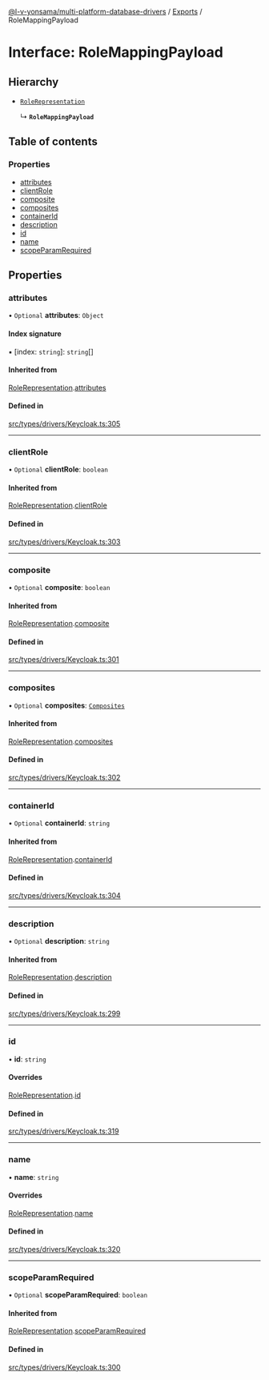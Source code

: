 [@l-v-yonsama/multi-platform-database-drivers](../README.md) / [Exports](../modules.md) / RoleMappingPayload

# Interface: RoleMappingPayload

## Hierarchy

- [`RoleRepresentation`](RoleRepresentation.md)

  ↳ **`RoleMappingPayload`**

## Table of contents

### Properties

- [attributes](RoleMappingPayload.md#attributes)
- [clientRole](RoleMappingPayload.md#clientrole)
- [composite](RoleMappingPayload.md#composite)
- [composites](RoleMappingPayload.md#composites)
- [containerId](RoleMappingPayload.md#containerid)
- [description](RoleMappingPayload.md#description)
- [id](RoleMappingPayload.md#id)
- [name](RoleMappingPayload.md#name)
- [scopeParamRequired](RoleMappingPayload.md#scopeparamrequired)

## Properties

### attributes

• `Optional` **attributes**: `Object`

#### Index signature

▪ [index: `string`]: `string`[]

#### Inherited from

[RoleRepresentation](RoleRepresentation.md).[attributes](RoleRepresentation.md#attributes)

#### Defined in

[src/types/drivers/Keycloak.ts:305](https://github.com/l-v-yonsama/db-drivers/blob/ac66b7e/src/types/drivers/Keycloak.ts#L305)

___

### clientRole

• `Optional` **clientRole**: `boolean`

#### Inherited from

[RoleRepresentation](RoleRepresentation.md).[clientRole](RoleRepresentation.md#clientrole)

#### Defined in

[src/types/drivers/Keycloak.ts:303](https://github.com/l-v-yonsama/db-drivers/blob/ac66b7e/src/types/drivers/Keycloak.ts#L303)

___

### composite

• `Optional` **composite**: `boolean`

#### Inherited from

[RoleRepresentation](RoleRepresentation.md).[composite](RoleRepresentation.md#composite)

#### Defined in

[src/types/drivers/Keycloak.ts:301](https://github.com/l-v-yonsama/db-drivers/blob/ac66b7e/src/types/drivers/Keycloak.ts#L301)

___

### composites

• `Optional` **composites**: [`Composites`](Composites.md)

#### Inherited from

[RoleRepresentation](RoleRepresentation.md).[composites](RoleRepresentation.md#composites)

#### Defined in

[src/types/drivers/Keycloak.ts:302](https://github.com/l-v-yonsama/db-drivers/blob/ac66b7e/src/types/drivers/Keycloak.ts#L302)

___

### containerId

• `Optional` **containerId**: `string`

#### Inherited from

[RoleRepresentation](RoleRepresentation.md).[containerId](RoleRepresentation.md#containerid)

#### Defined in

[src/types/drivers/Keycloak.ts:304](https://github.com/l-v-yonsama/db-drivers/blob/ac66b7e/src/types/drivers/Keycloak.ts#L304)

___

### description

• `Optional` **description**: `string`

#### Inherited from

[RoleRepresentation](RoleRepresentation.md).[description](RoleRepresentation.md#description)

#### Defined in

[src/types/drivers/Keycloak.ts:299](https://github.com/l-v-yonsama/db-drivers/blob/ac66b7e/src/types/drivers/Keycloak.ts#L299)

___

### id

• **id**: `string`

#### Overrides

[RoleRepresentation](RoleRepresentation.md).[id](RoleRepresentation.md#id)

#### Defined in

[src/types/drivers/Keycloak.ts:319](https://github.com/l-v-yonsama/db-drivers/blob/ac66b7e/src/types/drivers/Keycloak.ts#L319)

___

### name

• **name**: `string`

#### Overrides

[RoleRepresentation](RoleRepresentation.md).[name](RoleRepresentation.md#name)

#### Defined in

[src/types/drivers/Keycloak.ts:320](https://github.com/l-v-yonsama/db-drivers/blob/ac66b7e/src/types/drivers/Keycloak.ts#L320)

___

### scopeParamRequired

• `Optional` **scopeParamRequired**: `boolean`

#### Inherited from

[RoleRepresentation](RoleRepresentation.md).[scopeParamRequired](RoleRepresentation.md#scopeparamrequired)

#### Defined in

[src/types/drivers/Keycloak.ts:300](https://github.com/l-v-yonsama/db-drivers/blob/ac66b7e/src/types/drivers/Keycloak.ts#L300)
